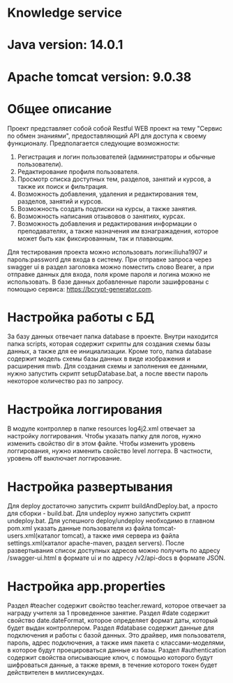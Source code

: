 # Knowledge service

# Java version: 14.0.1

# Apache tomcat version: 9.0.38

# Общее описание
Проект представляет собой собой Restful WEB проект на тему "Сервис по обмен знаниями", предоставляющий API для доступа к своему функционалу. Предполагается следующие возможности:
1. Регистрация и логин пользователей (администраторы и обычные пользователи).
2. Редактирование профиля пользователя.
3. Просмотр списка доступных тем, разделов, занятий и курсов, а также их поиск и фильтрация.
4. Возможность добавления, удаления и редактирования тем, разделов, занятий и курсов.
5. Возможность создать подписки на курсы, а также занятия.
6. Возможность написания отзывовов о занятиях, курсах.
7. Возможность добавления и редактирования информации о преподавателях, а также назначения им взнагражадения, которое может быть как фиксированным, так и плавающим.

Для тестирования проекта можно использовать логин:iliuha1907 и пароль:password для входа в систему. При отправке запроса через swagger ui в раздел заголовка можно поместить слово Bearer, а при отправке данных для входа, поля кроме пароля и логина можно не использовать. В базе данных добавленные пароли зашифрованы с помощью сервиса: https://bcrypt-generator.com.

# Настройка работы с БД
За базу данных отвечает папка database в проекте. Внутри находится папка scripts, которая содержит скрипты для создания схемы базы данных, а также для ее инициализации. Кроме того, папка database содержит модель схемы базы данных  в виде изображения и расширения mwb.
Для создания схемы и заполнения ее данными, нужно запустить скрипт setupDatabase.bat, а после ввести пароль некоторое количество раз по запросу.
# Настройка логгирования
В модуле контроллер в папке resources log4j2.xml отвечает за настройку логгирования. Чтобы указать папку для логов, нужно изменить свойство dir в этом файле. Чтобы изменить уровень логгирования, нужно изменить свойство  level логгера.  В частности, уровень off выключает логгирование.
# Настройка развертывания
Для deploy достаточно запустить скрипт buildAndDeploy.bat, а просто для сборки - build.bat. Для undeploy нужно запустить скрипт undeploy.bat. 
Для успешного deploy/undeploy необходимо в главном pom.xml указать данные пользователя из файла tomcat-users.xml(каталог tomcat), а также имя сервера из файла settings.xml(каталог apache-maven, раздел servers).
После развертывания список доступных адресов можно получить по адресу /swagger-ui.html в формате ui и по адресу /v2/api-docs в формате JSON.
# Настройка app.properties
Раздел #teacher содержит свойство teacher.reward, которое отвечает за награду учителя за 1 проведенное занятие.
Раздел #date содержит свойство date.dateFormat, которое  определяет формат даты, который будет выдан контроллером.
Раздел #database содержит данные для подключения и работы с базой данных. Это драйвер, имя пользователя, пароль, адрес подключения, а также имя пакета с классами-моделями, в которое будут проецироваться данные из базы.
Раздел #authentication содержит свойства описывающие ключ, с помощью которого будут шифроваться данные, а также время, в течение которого токен будет действителен в миллисекундах.
